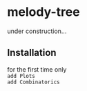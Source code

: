 # melody-tree
under construction...

## Installation
for the first time only  
```add Plots```  
```add Combinatorics```
